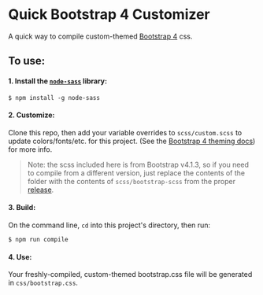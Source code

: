 # Quick Bootstrap 4 Customizer
A quick way to compile custom-themed [Bootstrap 4](http://getbootstrap.com/) css.

## To use:

#### 1. Install the [`node-sass`](https://www.npmjs.com/package/node-sass) library:

```
$ npm install -g node-sass
```

#### 2. Customize:

Clone this repo, then add your variable overrides to `scss/custom.scss` to update colors/fonts/etc. for this project. (See the [Bootstrap 4 theming docs](http://getbootstrap.com/docs/4.0/getting-started/theming/))
 for more info.

> Note: the scss included here is from Bootstrap v4.1.3, so if you need to compile from a different version, just replace the contents of the folder with the contents of `scss/bootstrap-scss` from the proper [release](https://github.com/twbs/bootstrap/releases).

#### 3. Build:
On the command line, `cd` into this project's directory, then run:

```
$ npm run compile
```

#### 4. Use:

Your freshly-compiled, custom-themed bootstrap.css file will be generated in `css/bootstrap.css`.
